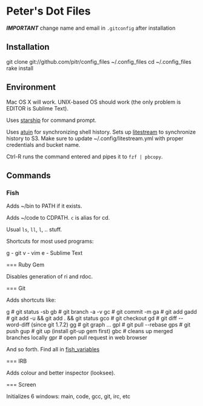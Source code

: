 # Peter's Dot Files

***IMPORTANT*** change name and email in `.gitconfig` after installation

## Installation

  git clone git://github.com/pitr/config_files ~/.config_files
  cd ~/.config_files
  rake install

## Environment

Mac OS X will work. UNIX-based OS should work (the only problem is EDITOR is Sublime Text).

Uses [starship](https://starship.rs/) for command prompt.

Uses [atuin](https://github.com/ellie/atuin) for synchronizing shell history. Sets up [litestream](https://litestream.io/) to synchronize history to S3. Make sure to update ~/.config/litestream.yml with proper credentials and bucket name.

Ctrl-R runs the command entered and pipes it to `fzf | pbcopy`.

## Commands

### Fish

Adds ~/bin to PATH if it exists.

Adds ~/code to CDPATH. `c` is alias for cd.

Usual `ls`, `ll`, `l`, .. stuff.

Shortcuts for most used programs:

  g - git
  v - vim
  e - Sublime Text

=== Ruby Gem

Disables generation of ri and rdoc.

=== Git

Adds shortcuts like:

  g     # git status -sb
  gb    # git branch -a -v
  gc    # git commit -m
  ga    # git add
  gadd  # git add -u && git add . && git status
  gco   # git checkout
  gd    # git diff --word-diff (since git 1.7.2)
  gg    # git graph ...
  gpl   # git pull --rebase
  gps   # git push
  gup   # git up (install git-up gem first)
  gbc   # cleans up merged branches locally
  gpr   # open pull request in web browser

And so forth. Find all in [fish_variables](https://github.com/pitr/config_files/blob/master/config/fish/fish_variables)

=== IRB

Adds colour and better inspector (looksee).

=== Screen

Initializes 6 windows: main, code, gcc, git, irc, etc
